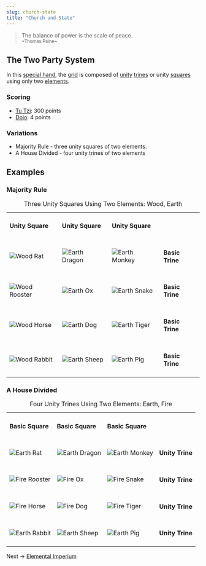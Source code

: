 ```yaml
---
slug: church-state
title: "Church and State"
---
```

> The balance of power is the scale of peace.<br /><small>~Thomas Paine~</small>

## The Two Party System
In this [special hand](special-hand), the [grid](grid) is composed of [unity](unity) [trines](trines) or unity [squares](squares) using only two [elements](elements).

### Scoring
- [Tu Tzi](tu-tzi): 300 points
- [Dojo](dojo): 4 points

### Variations
- Majority Rule - three unity squares of two elements.
- A House Divided - four unity trines of two elements

## Examples

### Majority Rule
<table id="church-state-1" style="width:100%">
    <caption>Three Unity Squares Using Two Elements: Wood, Earth</caption>
    <tr>
        <td><h4>Unity Square</h4>
            <div class="tiny"></div>
        </td>
        <td><h4>Unity Square</h4>
            <div class="tiny"></div>
        </td>
        <td><h4>Unity Square</h4>
            <div class="tiny"></div>
        </td>
    </tr>
    <tr>
        <td>
            <img class="ui bottom aligned small image" alt="Wood Rat" src="images/01_wood_rat_card.png"/>
        </td>
        <td>
            <img class="ui bottom aligned small image" alt="Earth Dragon" src="images/05_earth_dragon_card.png"/>
        </td>
        <td>
            <img class="ui bottom aligned small image" alt="Earth Monkey" src="images/45_earth_monkey_card.png"/>
        </td>
        <td><h4>Basic Trine</h4></td>
    </tr>
    <tr>
        <td>
            <img class="ui bottom aligned small image" alt="Wood Rooster" src="images/22_wood_rooster_card.png"/>
        </td>
        <td>
            <img class="ui bottom aligned small image" alt="Earth Ox" src="images/26_earth_ox_card.png"/>
        </td>
        <td>
            <img class="ui bottom aligned small image" alt="Earth Snake" src="images/06_earth_snake_card.png"/>
        </td>
        <td><h4>Basic Trine</h4></td>
    </tr>
    <tr>
        <td>
            <img class="ui bottom aligned small image" alt="Wood Horse" src="images/31_wood_horse_card.png"/>
        </td>
        <td>
            <img class="ui bottom aligned small image" alt="Earth Dog" src="images/35_earth_dog_card.png"/>
        </td>
        <td>
            <img class="ui bottom aligned small image" alt="Earth Tiger" src="images/15_earth_tiger_card.png"/>
        </td>  
        <td><h4>Basic Trine</h4></td>  
    </tr>
    <tr>
        <td>
            <img class="ui bottom aligned small image" alt="Wood Rabbit" src="images/52_wood_rabbit_card.png"/>
        </td>
        <td>
            <img class="ui bottom aligned small image" alt="Earth Sheep" src="images/56_earth_sheep_card.png"/>
        </td>
        <td>
            <img class="ui bottom aligned small image" alt="Earth Pig" src="images/36_earth_pig_card.png"/>
        </td>
        <td><h4>Basic Trine</h4></td>
    </tr>
</table>

### A House Divided
<table id="church-state-2" style="width:100%">
    <caption>Four Unity Trines Using Two Elements: Earth, Fire </caption>
    <tr>
        <td><h4>Basic Square</h4>
            <div class="tiny"></div>
        </td>
        <td><h4>Basic Square</h4>
            <div class="tiny"></div>
        </td>
        <td><h4>Basic Square</h4>
            <div class="tiny"></div>
        </td>
    </tr>
    <tr>
        <td>
            <img class="ui bottom aligned small image" alt="Earth Rat" src="images/25_earth_rat_card.png"/>
        </td>
        <td>
            <img class="ui bottom aligned small image" alt="Earth Dragon" src="images/05_earth_dragon_card.png"/>
        </td>
        <td>
            <img class="ui bottom aligned small image" alt="Earth Monkey" src="images/45_earth_monkey_card.png"/>
        </td>
        <td><h4>Unity Trine</h4></td>
    </tr>
    <tr>
        <td>
            <img class="ui bottom aligned small image" alt="Fire Rooster" src="images/34_fire_rooster_card.png"/>
        </td>
        <td>
            <img class="ui bottom aligned small image" alt="Fire Ox" src="images/14_fire_ox_card.png"/>
        </td>
        <td>
            <img class="ui bottom aligned small image" alt="Fire Snake" src="images/54_fire_snake_card.png"/>
        </td>
        <td><h4>Unity Trine</h4></td>
    </tr>
    <tr>
        <td>
            <img class="ui bottom aligned small image" alt="Fire Horse" src="images/43_fire_horse_card.png"/>
        </td>
        <td>
            <img class="ui bottom aligned small image" alt="Fire Dog" src="images/23_fire_dog_card.png"/>
        </td>
        <td>
            <img class="ui bottom aligned small image" alt="Fire Tiger" src="images/03_fire_tiger_card.png"/>
        </td>  
        <td><h4>Unity Trine</h4></td>  
    </tr>
    <tr>
        <td>
            <img class="ui bottom aligned small image" alt="Earth Rabbit" src="images/16_earth_rabbit_card.png"/>
        </td>
        <td>
            <img class="ui bottom aligned small image" alt="Earth Sheep" src="images/56_earth_sheep_card.png"/>
        </td>
        <td>
            <img class="ui bottom aligned small image" alt="Earth Pig" src="images/36_earth_pig_card.png"/>
        </td>
        <td><h4>Unity Trine</h4></td>
    </tr>
</table>

Next -> [Elemental Imperium](elemental-imperium)